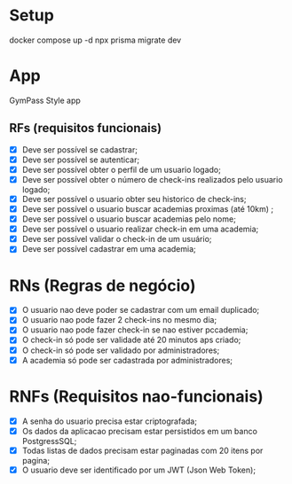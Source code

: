 # Setup

docker compose up -d
npx prisma migrate dev

# App

GymPass Style app

## RFs (requisitos funcionais)

- [x] Deve ser possível se cadastrar;
- [x] Deve ser possível se autenticar;
- [x] Deve ser possível obter o perfil de um usuario logado;
- [x] Deve ser possível obter o número de check-ins realizados pelo usuario logado;
- [x] Deve ser possível o usuario obter seu historico de check-ins;
- [x] Deve ser possível o usuario buscar academias proximas (até 10km) ;
- [x] Deve ser possível o usuario buscar academias pelo nome;
- [x] Deve ser possível o usuario realizar check-in em uma academia;
- [x] Deve ser possível validar o check-in de um usuário;
- [x] Deve ser possível cadastrar em uma academia;

# RNs (Regras de negócio)

- [x] O usuario nao deve poder se cadastrar com um email duplicado;
- [x] O usuario nao pode fazer 2 check-ins no mesmo dia;
- [x] O usuario nao pode fazer check-in se nao estiver pccademia;
- [x] O check-in só pode ser validade até 20 minutos aps criado;
- [x] O check-in só pode ser validado por administradores;
- [x] A academia só pode ser cadastrada por administradores;

# RNFs (Requisitos nao-funcionais)

- [x] A senha do usuario precisa estar criptografada;
- [x] Os dados da aplicacao precisam estar persistidos em um banco PostgressSQL;
- [x] Todas listas de dados precisam estar paginadas com 20 itens por pagina;
- [x] O usuario deve ser identificado por um JWT (Json Web Token);
